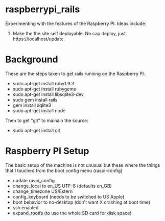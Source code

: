 raspberrypi_rails
=================

Experimenting with the features of the Raspberry PI. Ideas include:

1) Make the the site self deployable. No cap deploy, just https://localhost/update.

Background
==========

These are the steps taken to get rails running on the Raspberry PI.

-  sudo apt-get install ruby1.9.3
-  sudo apt-get install rubygems
-  sudo apt-get install libsqlite3-dev
-  sudo gem install rails
-  gem install sqlite3
-  sudo apt-get install node

Then to get "git" to mainain the source:

-  sudo apt-get install git

Raspberry PI Setup
==================
The basic setup of the machine is not unusual but these where the things
that I touched from the boot config menu (raspi-config)

-  update raspi_config
-  change_local to en_US UTF-8 (defaults en_GB)
-  change_timezone US/Estern
-  config_keyboard (needs to be switched to US Apple)
-  boot behavior to no-desktop (don't want X crashing at boot time)
-  ssh enabled
-  expand_rootfs (to use the whole SD card for disk space)



